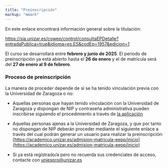 ```yaml
---
title: "Preinscripción"
markup: "mmark"
---
```


En este enlace encontrará información general sobre la titulación:

https://sia.unizar.es/cowep/control/consultaEPDetalle?entradaPublica=true&idioma=es.ES&codEp=1957&edicion=1

El curso se desarrollará entre **febrero y junio de 2025**. El periodo de preinscripción ya está abierto hasta el **26 de enero** y el de matricula será del **27 de enero al 9 de febrero**.

### Proceso de preinscripción

La manera de proceder depende de si se ha tenido vinculación previa con la Universidad de Zaragoza o no:

- Aquellas personas que hayan tenido vinculación con la Universidad de Zaragoza y dispongan de NIP y contraseña administrativa pueden inscribirse siguiendo el procedimiento a través de [la aplicación](https://sia.unizar.es/cowep/control/consultaEPDetalle?entradaPublica=true&idioma=es.ES&codEp=1957&edicion=1#)

- Aquellas personas ajenas a la Universidad de Zaragoza, y que por tanto no dispongan de NIP deberán proceder mediante el siguiente enlace a través del cual podrán generar un usuario para realizar la preinscripción: [https://academico.unizar.es/admision-matricula-eepp/inicio](https://academico.unizar.es/admision-matricula-eepp/inicio)

- Si ya está registrado/a pero no recuerda sus credenciales de acceso, contacte con [uniespro@unizar.es](mailto:uniespro@unizar.es)